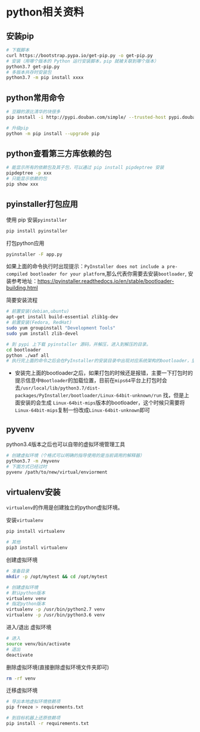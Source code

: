 # python相关资料

## 安装pip

```bash
# 下载脚本
curl https://bootstrap.pypa.io/get-pip.py -o get-pip.py
# 安装（用哪个版本的 Python 运行安装脚本，pip 就被关联到哪个版本）
python3.7 get-pip.py
# 多版本共存时安装包
python3.7 -m pip install xxxx
```

## python常用命令

```bash
# 豆瓣的源比清华的块很多
pip install -i http://pypi.douban.com/simple/ --trusted-host pypi.douban.com xxx

# 升级pip
python -m pip install --upgrade pip
```
## python查看第三方库依赖的包

```bash
# 能显示所有的依赖包及其子包，可以通过 pip install pipdeptree 安装
pipdeptree -p xxx
# 只能显示依赖的包
pip show xxx
```

## pyinstaller打包应用

使用 pip 安装`pyinstaller`

```bash
pip install pyinstaller
```

打包python应用

```bash
pyinstaller -F app.py
```

如果上面的命令执行时出现提示：`PyInstaller does not include a pre-compiled bootloader for your platform`,那么代表你需要去安装`bootloader`, 安装参考地址：https://pyinstaller.readthedocs.io/en/stable/bootloader-building.html

简要安装流程

```bash
# 前置安装(debian,ubuntu)
apt-get install build-essential zlib1g-dev
# 前置安装(Fedora, RedHat)
sudo yum groupinstall "Development Tools"
sudo yum install zlib-devel

# 到 pypi 上下载 pyinstaller 源码，并解压，进入到解压的目录。
cd bootloader
python ./waf all
# 执行完上面的命令之后会在PyInstaller的安装目录中出现对应系统架构的bootloader，里面包含run，run_d
```

* 安装完上面的bootloader之后，如果打包的时候还是报错，主要一下打包时的提示信息中`Bootloader`的加载位置，目前在`mips64`平台上打包时会去`/usr/local/lib/python3.7/dist-packages/PyInstaller/bootloader/Linux-64bit-unknown/run` 找，但是上面安装的会生成 `Linux-64bit-mips`版本的bootloader，这个时候只需要将`Linux-64bit-mips`复制一份改成`Linux-64bit-unknown`即可

## pyvenv

python3.4版本之后也可以自带的虚拟环境管理工具

```bash
# 创建虚拟环境（个格式可以明确的指导使用的是当前调用的解释器）
python3.7 -m /myvenv
# 下面方式已经过时
pyvenv /path/to/new/virtual/enviorment
```

## virtualenv安装

`virtualenv`的作用是创建独立的python虚拟环境。

安装`virtualenv`

```bash
pip install virtualenv

# 其他
pip3 install virtualenv
```

创建虚拟环境

```bash
# 准备目录
mkdir -p /opt/mytest && cd /opt/mytest

# 创建虚拟环境
# 默认python版本
virtualenv venv
# 指定python版本
virtualenv -p /usr/bin/python2.7 venv
virtualenv -p /usr/bin/python3.6 venv
```

进入/退出 虚拟环境

```bash
# 进入
source venv/bin/activate
# 退出
deactivate
```

删除虚拟环境(直接删除虚拟环境文件夹即可)

```bash
rm -rf venv
```

迁移虚拟环境

```bash
# 导出本地虚拟环境依赖项
pip freeze > requirements.txt

# 到目标机器上还原依赖项
pip install -r requirements.txt
```